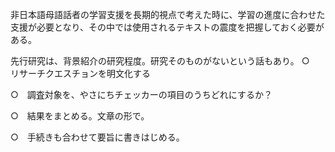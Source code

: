非日本語母語話者の学習支援を長期的視点で考えた時に、学習の進度に合わせた支援が必要となり、その中では使用されるテキストの震度を把握しておく必要がある。

先行研究は、背景紹介の研究程度。研究そのものがないという話もあり。
○　リサーチクエスチョンを明文化する

○　調査対象を、やさにちチェッカーの項目のうちどれにするか？

○　結果をまとめる。文章の形で。

○　手続きも合わせて要旨に書きはじめる。

